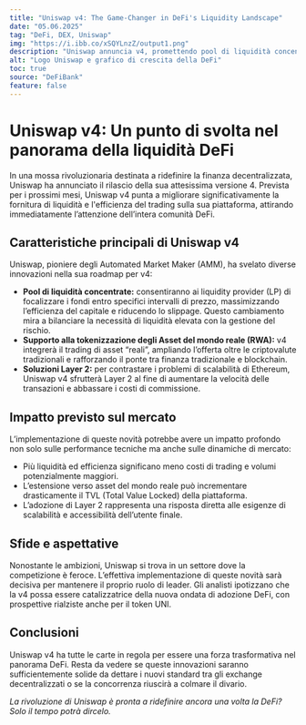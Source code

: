 ```yaml
---
title: "Uniswap v4: The Game-Changer in DeFi's Liquidity Landscape"
date: "05.06.2025"
tag: "DeFi, DEX, Uniswap"
img: "https://i.ibb.co/xSQYLnzZ/output1.png"
description: "Uniswap annuncia v4, promettendo pool di liquidità concentrate, supporto RWA e soluzioni Layer 2 per ridefinire l'efficienza del trading DeFi."
alt: "Logo Uniswap e grafico di crescita della DeFi"
toc: true
source: "DeFiBank"
feature: false
---
```


# Uniswap v4: Un punto di svolta nel panorama della liquidità DeFi

In una mossa rivoluzionaria destinata a ridefinire la finanza decentralizzata, Uniswap ha annunciato il rilascio della sua attesissima versione 4. Prevista per i prossimi mesi, Uniswap v4 punta a migliorare significativamente la fornitura di liquidità e l'efficienza del trading sulla sua piattaforma, attirando immediatamente l’attenzione dell’intera comunità DeFi.

## Caratteristiche principali di Uniswap v4

Uniswap, pioniere degli Automated Market Maker (AMM), ha svelato diverse innovazioni nella sua roadmap per v4:
- **Pool di liquidità concentrate:** consentiranno ai liquidity provider (LP) di focalizzare i fondi entro specifici intervalli di prezzo, massimizzando l’efficienza del capitale e riducendo lo slippage. Questo cambiamento mira a bilanciare la necessità di liquidità elevata con la gestione del rischio.
- **Supporto alla tokenizzazione degli Asset del mondo reale (RWA):** v4 integrerà il trading di asset “reali”, ampliando l’offerta oltre le criptovalute tradizionali e rafforzando il ponte tra finanza tradizionale e blockchain.
- **Soluzioni Layer 2:** per contrastare i problemi di scalabilità di Ethereum, Uniswap v4 sfrutterà Layer 2 al fine di aumentare la velocità delle transazioni e abbassare i costi di commissione.

## Impatto previsto sul mercato

L’implementazione di queste novità potrebbe avere un impatto profondo non solo sulle performance tecniche ma anche sulle dinamiche di mercato:
- Più liquidità ed efficienza significano meno costi di trading e volumi potenzialmente maggiori.
- L’estensione verso asset del mondo reale può incrementare drasticamente il TVL (Total Value Locked) della piattaforma.
- L’adozione di Layer 2 rappresenta una risposta diretta alle esigenze di scalabilità e accessibilità dell’utente finale.

## Sfide e aspettative

Nonostante le ambizioni, Uniswap si trova in un settore dove la competizione è feroce. L’effettiva implementazione di queste novità sarà decisiva per mantenere il proprio ruolo di leader. Gli analisti ipotizzano che la v4 possa essere catalizzatrice della nuova ondata di adozione DeFi, con prospettive rialziste anche per il token UNI.

## Conclusioni

Uniswap v4 ha tutte le carte in regola per essere una forza trasformativa nel panorama DeFi. Resta da vedere se queste innovazioni saranno sufficientemente solide da dettare i nuovi standard tra gli exchange decentralizzati o se la concorrenza riuscirà a colmare il divario.

*La rivoluzione di Uniswap è pronta a ridefinire ancora una volta la DeFi? Solo il tempo potrà dircelo.*